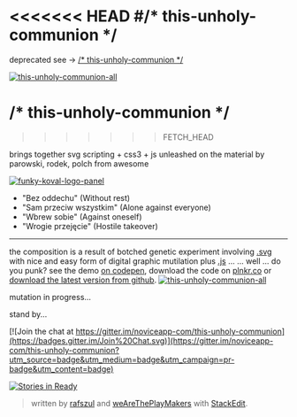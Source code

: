 <<<<<<< HEAD
#/* this-unholy-communion */
=======
deprecated see -> [/* this-unholy-communion */](https://github.com/noviceapp-com/this-unholy-communion)

[![this-unholy-communion-all](https://s3-us-west-2.amazonaws.com/s.cdpn.io/73058/init-comp-003-01-all-01_cleaned-defs.svg)](https://github.com/noviceapp-com/this-unholy-communion)

# /* this-unholy-communion */
>>>>>>> FETCH_HEAD

brings together svg scripting + css3 + js unleashed on the material by parowski, rodek, polch from awesome

[![funky-koval-logo-panel](https://s3-us-west-2.amazonaws.com/s.cdpn.io/73058/funky-koval-logo-03_cleaned.svg)](http://en.wikipedia.org/wiki/Funky_Koval)

- "Bez oddechu" (Without rest)
- "Sam przeciw wszystkim" (Alone against everyone)
- "Wbrew sobie" (Against oneself)
- "Wrogie przejęcie" (Hostile takeover)

---

the composition is a result of botched genetic experiment involving [.svg](http://www.w3schools.com/svg/default.asp) with nice and easy form of digital graphic mutilation plus [.js](http://www.w3schools.com/js/)  ...
... well ... do you punk?
see the demo [on codepen](http://codepen.io/rafszul/full/EawzWN), download the code on [plnkr.co](http://embed.plnkr.co/leY8hS/preview) or [download the latest version from github](https://github.com/noviceapp-com/this-unholy-communion/).
[![this-unholy-communion-all](https://s3-us-west-2.amazonaws.com/s.cdpn.io/73058/init-comp-003-01-all-01_cleaned-defs.svg)](https://github.com/noviceapp-com/this-unholy-communion)


mutation in progress...

stand by...

[![Join the chat at https://gitter.im/noviceapp-com/this-unholy-communion](https://badges.gitter.im/Join%20Chat.svg)](https://gitter.im/noviceapp-com/this-unholy-communion?utm_source=badge&utm_medium=badge&utm_campaign=pr-badge&utm_content=badge)

[![Stories in Ready](https://badge.waffle.io/noviceapp-com/this-unholy-communion.svg?label=ready&title=Ready)](http://waffle.io/noviceapp-com/this-unholy-communion)


> written by [rafszul](https://github.com/rafszul) and [weAreThePlayMakers](http://wearetheplaymakers.com/) with [StackEdit](https://stackedit.io/).

